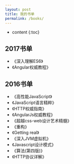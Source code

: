 ```yaml
---
layout: post
title: 我的书单
permalink: /books/
---
```


* content
{:toc}


2017书单
-----------------------------------------------------------------

+  《深入理解ES6》
+  《Angular权威教程》

2016书单
-----------------------------------------------------------------

+ 《高性能JavaScript》
+ 《JavaScript语言精粹》
+ 《HTTP权威指南》
+ 《AngularJs权威教程》
+ 《超越css-web设计艺术精髓》
+ 《重构》
+ 《Getting real》
+ 《深入JVM虚拟机》
+ 《Javascript设计模式》
+ 《算法(第四版)》
+ 《HTTP协议详解》
